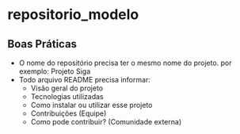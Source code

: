 # repositorio_modelo
## Boas Práticas

- O nome do repositório precisa ter o mesmo nome do projeto. por exemplo: Projeto Siga
- Todo arquivo README precisa informar:
  - Visão geral do projeto
  - Tecnologias utilizadas
  - Como instalar ou utilizar esse projeto
  - Contribuições (Equipe)
  - Como pode contribuir? (Comunidade externa)
 

